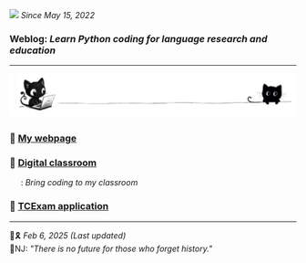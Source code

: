 ![](https://komarev.com/ghpvc/?username=MK316&color=blueviolet&label=VISIT+count) _Since May 15, 2022_  
  

### Weblog: _Learn Python coding for language research and education_  
--- 
![](https://github.com/MK316/MK-316/raw/main/images/octocat-2-line.png)

### 🌱 [My webpage](https://mk316home.streamlit.app/)
### 🌱 [Digital classroom](https://mk316home.streamlit.app/About_My_Digital_Classroom)  
&nbsp;&nbsp;&nbsp;&nbsp;&nbsp;: _Bring coding to my classroom_  
### 🌱 [TCExam application](https://mk316home.streamlit.app/Apps:_%F0%9F%94%B4_TCExam)




---
💜🎗️ _Feb 6, 2025 (Last updated)_  
🚫NJ: _"There is no future for those who forget history."_   
